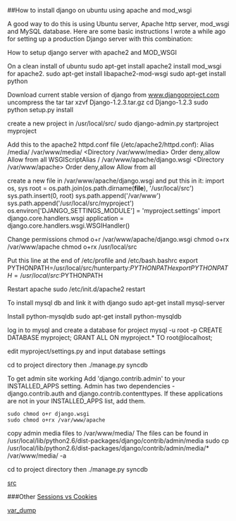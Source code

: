 ##How to install django on ubuntu using apache and mod_wsgi

A good way to do this is using Ubuntu server, Apache http server, mod_wsgi and MySQL database. Here are some basic instructions I wrote a while ago for setting up a production Django server with this combination:

How to setup django server with apache2 and MOD_WSGI

On a clean install of ubuntu
	sudo apt-get install apache2
install mod_wsgi for apache2. 
	sudo apt-get install libapache2-mod-wsgi
	sudo apt-get install python

Download current stable version of django from www.djangoproject.com
uncompress the tar 
	tar xzvf Django-1.2.3.tar.gz
	cd Django-1.2.3
	sudo python setup.py install

create a new project in /usr/local/src/ 
	sudo django-admin.py startproject myproject

Add this to the apache2 httpd.conf file (/etc/apache2/httpd.conf):
	Alias /media/ /var/www/media/
	<Directory /var/www/media>
	Order deny,allow
	Allow from all
	</Directory>
	WSGIScriptAlias / /var/www/apache/django.wsgi
	<Directory /var/www/apache>
	Order deny,allow
	Allow from all
	</Directory> 

create a new file in /var/www/apache/django.wsgi and put this in it:
	import os, sys
	root = os.path.join(os.path.dirname(__file__), '/usr/local/src')
	sys.path.insert(0, root)
	sys.path.append('/var/www')
	sys.path.append('/usr/local/src/myproject')
	os.environ['DJANGO_SETTINGS_MODULE'] = 'myproject.settings'
	import django.core.handlers.wsgi
	application = django.core.handlers.wsgi.WSGIHandler()

Change permissions
	chmod o+r /var/www/apache/django.wsgi
	chmod o+rx /var/www/apache
	chmod o+rx /usr/local/src

Put this line at the end of /etc/profile and /etc/bash.bashrc
	export PYTHONPATH=/usr/local/src/hunterparty:$PYTHONPATH
	export PYTHONPATH=/usr/local/src:$PYTHONPATH

Restart apache
	sudo /etc/init.d/apache2 restart


To install mysql db and link it with django
	sudo apt-get install mysql-server

Install python-mysqldb 
	sudo apt-get install python-mysqldb

log in to mysql and create a database for project
	mysql -u root -p
	CREATE DATABASE myproject;
	GRANT ALL ON myproject.* TO root@localhost;

edit myproject/settings.py and input database settings

cd to project directory then 
	./manage.py syncdb


To get admin site working
Add 'django.contrib.admin'  to your INSTALLED_APPS setting.
Admin has two dependencies - django.contrib.auth and django.contrib.contenttypes. If these applications are not in your INSTALLED_APPS list, add them.

	sudo chmod o+r django.wsgi
	sudo chmod o+rx /var/www/apache

copy admin media files to /var/www/media/ The files can be found in /usr/local/lib/python2.6/dist-packages/django/contrib/admin/media
	sudo cp /usr/local/lib/python2.6/dist-packages/django/contrib/admin/media/* /var/www/media/ -a

cd to project directory then 
	./manage.py syncdb

[src](http://goo.gl/iEuOB)

###Other
[Sessions vs Cookies](http://buildinternet.com/2010/07/when-to-use-_session-vs-_cookie/)


[var_dump](http://djangosnippets.org/snippets/743)
